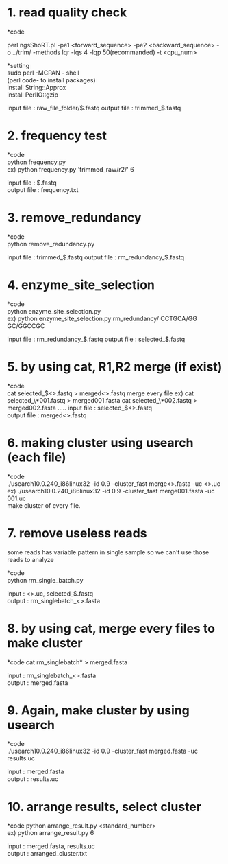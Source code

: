 

# 1. read quality check

\*code

perl ngsShoRT.pl -pe1 <forward_sequence> -pe2 <backward_sequence> -o ../trim/<folder> -methods lqr -lqs 4 -lqp 50(recommanded) -t <cpu_num>

\*setting  
sudo perl -MCPAN - shell  
(perl code- to install packages)  
  install String::Approx  
  install PerlIO::gzip  

input file : raw_file_folder/$.fastq  
output file : trimmed_$.fastq


# 2. frequency test

\*code  
python frequency.py <folder> <bp>  
  ex) python frequency.py 'trimmed_raw/r2/' 6  

input file : $.fastq  
output file : frequency.txt


# 3. remove_redundancy

\*code  
python remove_redundancy.py <folder>  
  
input file : trimmed_$.fastq  
output file : rm_redundancy_$.fastq


# 4. enzyme_site_selection

\*code  
python enzyme_site_selection.py <folder> <enz1seq> <enz2seq>  
  ex) python enzyme_site_selection.py rm_redundancy/ CCTGCA/GG GC/GGCCGC  
  
 input file : rm_redundancy_$.fastq  
 output file : selected_$.fastq


# 5. by using cat, R1,R2 merge (if exist)

\*code  
cat selected_$<>.fastq > merged<>.fastq  
merge every file
  ex) cat selected_\*001.fastq > merged001.fasta  
      cat selected_\*002.fastq > merged002.fasta  
      .....  
input file : selected_$<>.fastq  
output file : merged<>.fastq  


# 6. making cluster using usearch (each file)

\*code  
./usearch10.0.240_i86linux32 -id 0.9 -cluster_fast merge<>.fasta  -uc <>.uc  
  ex) ./usearch10.0.240_i86linux32 -id 0.9 -cluster_fast merge001.fasta  -uc 001.uc  
make cluster of every file.

# 7. remove useless reads
some reads has variable pattern in single sample so we can't use those reads to analyze

\*code  
python rm_single_batch.py  

input : <>.uc, selected_$.fastq  
output : rm_singlebatch_<>.fasta

# 8. by using cat, merge every files to make cluster

\*code
cat rm_singlebatch\* > merged.fasta

input : rm_singlebatch_<>.fasta  
output : merged.fasta

# 9. Again, make cluster by using usearch

\*code  
./usearch10.0.240_i86linux32 -id 0.9 -cluster_fast merged.fasta  -uc results.uc  


input : merged.fasta  
output : results.uc

# 10. arrange results, select cluster

\*code
python arrange_result.py <standard_number>  
  ex) python arrange_result.py 6

input : merged.fasta, results.uc  
output : arranged_cluster.txt


